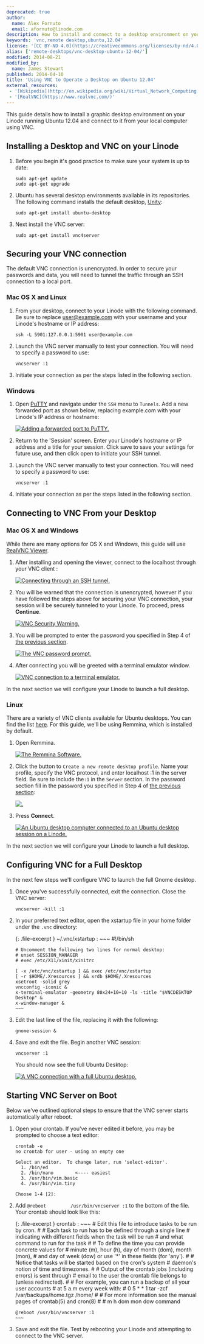```yaml
---
deprecated: true
author:
  name: Alex Fornuto
  email: afornuto@linode.com
description: How to install and connect to a desktop environment on your Linode
keywords: 'vnc,remote desktop,ubuntu,12.04'
license: '[CC BY-ND 4.0](https://creativecommons.org/licenses/by-nd/4.0)'
alias: ['remote-desktops/vnc-desktop-ubuntu-12-04/']
modified: 2014-08-21
modified_by:
  name: James Stewart
published: 2014-04-10
title: 'Using VNC to Operate a Desktop on Ubuntu 12.04'
external_resources:
 - '[Wikipedia](http://en.wikipedia.org/wiki/Virtual_Network_Computing)'
 - '[RealVNC](https://www.realvnc.com/)'
---
```


This guide details how to install a graphic desktop environment on your Linode running Ubuntu 12.04 and connect to it from your local computer using VNC.

## Installing a Desktop and VNC on your Linode

1.  Before you begin it's good practice to make sure your system is up to date:

        sudo apt-get update
        sudo apt-get upgrade

2.  Ubuntu has several desktop environments available in its repositories. The following command installs the default desktop, [Unity](https://unity.ubuntu.com/):

        sudo apt-get install ubuntu-desktop

3.  Next install the VNC server:

        sudo apt-get install vnc4server

## Securing your VNC connection

The default VNC connection is unencrypted. In order to secure your passwords and data, you will need to tunnel the traffic through an SSH connection to a local port.

### Mac OS X and Linux

1.  From your desktop, connect to your Linode with the following command.  Be sure to replace user@example.com with your username and your Linode's hostname or IP address:

        ssh -L 5901:127.0.0.1:5901 user@example.com

2.  Launch the VNC server manually to test your connection. You will need to specify a password to use:

        vncserver :1

3.  Initiate your connection as per the steps listed in the following section.


### Windows

1.  Open [PuTTY](/docs/networking/using-putty) and navigate under the `SSH` menu to `Tunnels`. Add a new forwarded port as shown below, replacing example.com with your Linode's IP address or hostname:

    [![Adding a forwarded port to PuTTY.](/docs/assets/1648-vnc-putty-1.png)](/docs/assets/1648-vnc-putty-1.png)

2.  Return to the 'Session' screen. Enter your Linode's hostname or IP address and a title for your session.  Click save to save your settings for future use, and then click open to initiate your SSH tunnel.

3.  Launch the VNC server manually to test your connection. You will need to specify a password to use:

        vncserver :1

4.  Initiate your connection as per the steps listed in the following section.


## Connecting to VNC From your Desktop

### Mac OS X and Windows

While there are many options for OS X and Windows, this guide will use [RealVNC Viewer](http://www.realvnc.com/download/viewer/).

1.  After installing and opening the viewer, connect to the localhost through your VNC client :

    [![Connecting through an SSH tunnel.](/docs/assets/1647-vnc-5.png)](/docs/assets/1647-vnc-5.png)

2.  You will be warned that the connection is unencrypted, however if you have followed the steps above for securing your VNC connection, your session will be securely tunneled to your Linode. To proceed, press **Continue**.

    [![VNC Security Warning.](/docs/assets/1656-vnc-2-2.png)](/docs/assets/1656-vnc-2-2.png)

3.  You will be prompted to enter the password you specified in Step 4 of [the previous section](#installing-a-desktop-and-vnc-on-your-linode).

    [![The VNC password prompt.](/docs/assets/1657-vnc-3-2.png)](/docs/assets/1638-vnc-3.png)

4.  After connecting you will be greeted with a terminal emulator window.

    [![VNC connection to a terminal emulator.](/docs/assets/1646-vnc-4_small.png)](/docs/assets/1639-vnc-4.png)

In the next section we will configure your Linode to launch a full desktop.

### Linux

There are a variety of VNC clients available for Ubuntu desktops. You can find the list [here](https://help.ubuntu.com/community/VNC/Clients). For this guide, we'll be using Remmina, which is installed by default.

1.  Open Remmina.

    [![The Remmina Software.](/docs/assets/1640-vnc-ubuntu-1.png)](/docs/assets/1640-vnc-ubuntu-1.png)

2.  Click the button to `Create a new remote desktop profile`. Name your profile, specify the VNC protocol, and enter localhost :1 in the server field. Be sure to include the`:1` in the `Server` section. In the password section fill in the password you specified in Step 4 of [the previous section](#installing-a-desktop-and-vnc-on-your-linode):

    [![.](/docs/assets/1641-vnc-ubuntu-2.png)](/docs/assets/1641-vnc-ubuntu-2.png)

3.  Press **Connect**.

    [![An Ubuntu desktop computer connected to an Ubuntu desktop session on a Linode.](/docs/assets/1644-vnc-ubuntu-3-1_small.png)](/docs/assets/1645-vnc-ubuntu-3-1.png)

In the next section we will configure your Linode to launch a full desktop.

## Configuring VNC for a Full Desktop

In the next few steps we'll configure VNC to launch the full Gnome desktop.

1.  Once you've successfully connected, exit the connection. Close the VNC server:

        vncserver -kill :1

2.  In your preferred text editor, open the xstartup file in your home folder under the `.vnc` directory:

    {: .file-excerpt }
    ~/.vnc/xstartup
    :   ~~~
        #!/bin/sh

        # Uncomment the following two lines for normal desktop:
        # unset SESSION_MANAGER
        # exec /etc/X11/xinit/xinitrc

        [ -x /etc/vnc/xstartup ] && exec /etc/vnc/xstartup
        [ -r $HOME/.Xresources ] && xrdb $HOME/.Xresources
        xsetroot -solid grey 
        vncconfig -iconic &
        x-terminal-emulator -geometry 80x24+10+10 -ls -title "$VNCDESKTOP Desktop" &
        x-window-manager &
        ~~~

3.  Edit the last line of the file, replacing it with the following:

        gnome-session &

4.  Save and exit the file. Begin another VNC session:

        vncserver :1

    You should now see the full Ubuntu Desktop:

    [![A VNC connection with a full Ubuntu desktop.](/docs/assets/1643-vnc-ubuntu-3_small.png)](/docs/assets/1642-vnc-ubuntu-3.png)


## Starting VNC Server on Boot

Below we've outlined optional steps to ensure that the VNC server starts automatically after reboot.

1.  Open your crontab. If you've never edited it before, you may be prompted to choose a text editor:

        crontab -e
        no crontab for user - using an empty one

        Select an editor.  To change later, run 'select-editor'.
          1. /bin/ed
          2. /bin/nano        <---- easiest
          3. /usr/bin/vim.basic
          4. /usr/bin/vim.tiny

        Choose 1-4 [2]:

2.  Add `@reboot         /usr/bin/vncserver :1` to the bottom of the file. Your crontab should look like this:

    {: .file-excerpt }
    crontab
    :   ~~~
        # Edit this file to introduce tasks to be run by cron.
        #
        # Each task to run has to be defined through a single line
        # indicating with different fields when the task will be run
        # and what command to run for the task
        #
        # To define the time you can provide concrete values for
        # minute (m), hour (h), day of month (dom), month (mon),
        # and day of week (dow) or use '*' in these fields (for 'any').
        #
        # Notice that tasks will be started based on the cron's system
        # daemon's notion of time and timezones.
        #
        # Output of the crontab jobs (including errors) is sent through
        # email to the user the crontab file belongs to (unless redirected).
        #
        # For example, you can run a backup of all your user accounts
        # at 5 a.m every week with:
        # 0 5 * * 1 tar -zcf /var/backups/home.tgz /home/
        #
        # For more information see the manual pages of crontab(5) and cron(8)
        #
        # m h dom mon dow command

        @reboot /usr/bin/vncserver :1
        ~~~

3.  Save and exit the file. Test by rebooting your Linode and attempting to connect to the VNC server.
